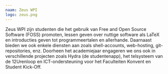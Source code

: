 ```yaml
---
naam: Zeus WPI
logo: zeus.png
---
```

Zeus WPI zijn studenten die het gebruik van Free and Open Source Software (FOSS) promoten, lessen geven over nuttige software als LaTeX en introducties geven tot programmeertalen en allerhande. Daarnaast bieden we ook enkele diensten aan zoals shell-accounts, web-hosting, git-repositories, enz. Doorheen het academiejaar engageren we ons ook in verschillende projecten zoals Hydra (de studentenapp), het telsysteem van de 12Urenloop en ICT-ondersteuning voor het Faculteiten Konvent en Student Kick-Off.